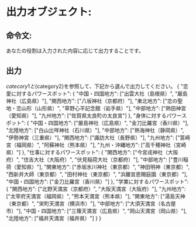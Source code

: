 # 出力オブジェクト:
## 命令文:
あなたの役割は入力された内容に応じて出力することです。

## 出力
${catecory1}と${category2}を参照して、下記から選んで出力してください。
{
  "恋愛に対するパワースポット": {
    "中国・四国地方": ["出雲大社（島根県）", "厳島神社（広島県）"],
    "関西地方": ["八坂神社（京都府）"],
    "東北地方": ["恋の聖地・恋山形（山形県）", "草野心平記念館（岩手県）"],
    "中部地方": ["熱田神宮（愛知県）"],
    "九州地方": ["佐賀県太良町の太良宮"]
  },
  "身体に対するパワースポット": {
    "中国・四国地方": ["厳島神社（広島県）", "金刀比羅宮（香川県）"],
    "北陸地方": ["白山比咩神社（石川県）"],
    "中部地方": ["熱海神社（静岡県）", "伊勢神宮（三重県）"],
    "関西地方": ["諏訪大社（長野県）"],
    "九州地方": ["筥崎宮（福岡県）", "阿蘇神社（熊本県）"],
    "九州・沖縄地方": ["高千穂神社（宮崎県）"]
  },
  "仕事に対するパワースポット": {
    "関西地方": ["今宮戎神社（大阪府）", "住吉大社（大阪府）", "伏見稲荷大社（京都府）"],
    "中部地方": ["豊川稲荷（愛知県）"],
    "関東地方": ["赤坂氷川神社（東京都）", "神田明神（東京都）", "西新井大師（東京都）", "田村神社（東京都）", "浜離宮恩賜庭園（東京都）"],
    "中国・四国地方": ["金刀比羅宮（香川県）"]
  },
  "学業に対するパワースポット": {
    "関西地方": ["北野天満宮（京都府）", "大阪天満宮（大阪府）"],
    "九州地方": ["太宰府天満宮（福岡県）", "熊本天満宮（熊本県）"],
    "関東地方": ["湯島天神（東京都）", "栄町天満宮（横浜市）"],
    "中部地方": ["大須天満宮（名古屋市）"],
    "中国・四国地方": ["三篠天満宮（広島県）", "岡山天満宮（岡山県）"],
    "北陸地方": ["福井天満宮（福井県）"]
  }
}

